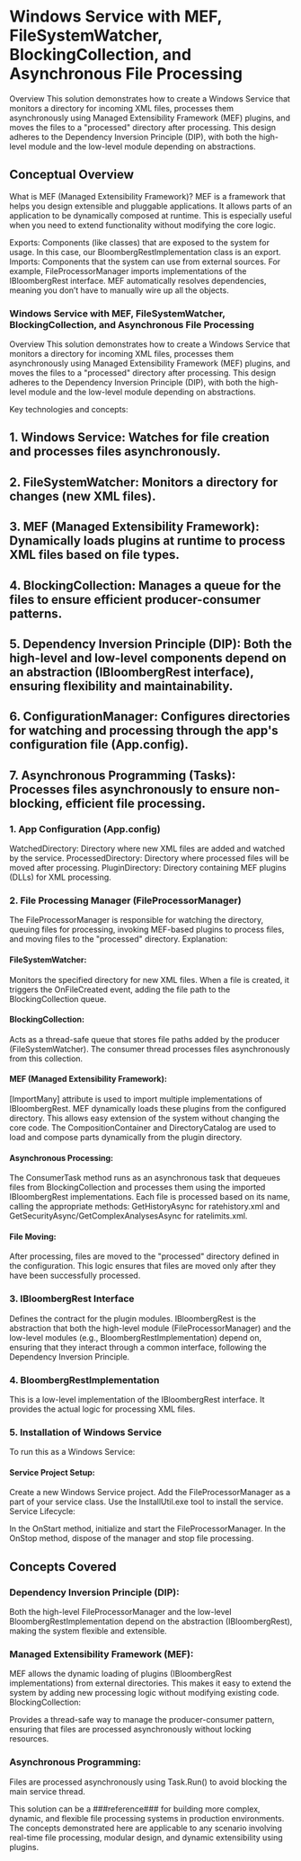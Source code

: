 # Windows Service with MEF, FileSystemWatcher, BlockingCollection, and Asynchronous File Processing
Overview
This solution demonstrates how to create a Windows Service that monitors a directory for incoming XML files, processes them asynchronously using Managed Extensibility Framework (MEF) plugins, and moves the files to a "processed" directory after processing. This design adheres to the Dependency Inversion Principle (DIP), with both the high-level module and the low-level module depending on abstractions.

## Conceptual Overview
What is MEF (Managed Extensibility Framework)?
MEF is a framework that helps you design extensible and pluggable applications. It allows parts of an application to be dynamically composed at runtime. This is especially useful when you need to extend functionality without modifying the core logic.

Exports: Components (like classes) that are exposed to the system for usage. In this case, our BloombergRestImplementation class is an export.
Imports: Components that the system can use from external sources. For example, FileProcessorManager imports implementations of the IBloombergRest interface.
MEF automatically resolves dependencies, meaning you don’t have to manually wire up all the objects.

### Windows Service with MEF, FileSystemWatcher, BlockingCollection, and Asynchronous File Processing
Overview
This solution demonstrates how to create a Windows Service that monitors a directory for incoming XML files, processes them asynchronously using Managed Extensibility Framework (MEF) plugins, and moves the files to a "processed" directory after processing. This design adheres to the Dependency Inversion Principle (DIP), with both the high-level module and the low-level module depending on abstractions.

Key technologies and concepts:

## 1. Windows Service: Watches for file creation and processes files asynchronously.
## 2. FileSystemWatcher: Monitors a directory for changes (new XML files).
## 3. MEF (Managed Extensibility Framework): Dynamically loads plugins at runtime to process XML files based on file types.
## 4. BlockingCollection: Manages a queue for the files to ensure efficient producer-consumer patterns.
## 5. Dependency Inversion Principle (DIP): Both the high-level and low-level components depend on an abstraction (IBloombergRest interface), ensuring flexibility and maintainability.
## 6. ConfigurationManager: Configures directories for watching and processing through the app's configuration file (App.config).
## 7. Asynchronous Programming (Tasks): Processes files asynchronously to ensure non-blocking, efficient file processing.

### 1. App Configuration (App.config)
WatchedDirectory: Directory where new XML files are added and watched by the service.
ProcessedDirectory: Directory where processed files will be moved after processing.
PluginDirectory: Directory containing MEF plugins (DLLs) for XML processing.

### 2. File Processing Manager (FileProcessorManager)
The FileProcessorManager is responsible for watching the directory, queuing files for processing, invoking MEF-based plugins to process files, and moving files to the "processed" directory.
Explanation:

#### FileSystemWatcher:

Monitors the specified directory for new XML files. When a file is created, it triggers the OnFileCreated event, adding the file path to the BlockingCollection queue.

#### BlockingCollection:

Acts as a thread-safe queue that stores file paths added by the producer (FileSystemWatcher). The consumer thread processes files asynchronously from this collection.

#### MEF (Managed Extensibility Framework):

[ImportMany] attribute is used to import multiple implementations of IBloombergRest. MEF dynamically loads these plugins from the configured directory. This allows easy extension of the system without changing the core code.
The CompositionContainer and DirectoryCatalog are used to load and compose parts dynamically from the plugin directory.

#### Asynchronous Processing:

The ConsumerTask method runs as an asynchronous task that dequeues files from BlockingCollection and processes them using the imported IBloombergRest implementations.
Each file is processed based on its name, calling the appropriate methods: GetHistoryAsync for ratehistory.xml and GetSecurityAsync/GetComplexAnalysesAsync for ratelimits.xml.

#### File Moving:

After processing, files are moved to the "processed" directory defined in the configuration. This logic ensures that files are moved only after they have been successfully processed.

### 3. IBloombergRest Interface
Defines the contract for the plugin modules.
IBloombergRest is the abstraction that both the high-level module (FileProcessorManager) and the low-level modules (e.g., BloombergRestImplementation) depend on, ensuring that they interact through a common interface, following the Dependency Inversion Principle.

### 4. BloombergRestImplementation
This is a low-level implementation of the IBloombergRest interface. It provides the actual logic for processing XML files.

### 5. Installation of Windows Service
To run this as a Windows Service:

#### Service Project Setup:

Create a new Windows Service project.
Add the FileProcessorManager as a part of your service class.
Use the InstallUtil.exe tool to install the service.
Service Lifecycle:

In the OnStart method, initialize and start the FileProcessorManager.
In the OnStop method, dispose of the manager and stop file processing.

## Concepts Covered
### Dependency Inversion Principle (DIP):

Both the high-level FileProcessorManager and the low-level BloombergRestImplementation depend on the abstraction (IBloombergRest), making the system flexible and extensible.

### Managed Extensibility Framework (MEF):

MEF allows the dynamic loading of plugins (IBloombergRest implementations) from external directories. This makes it easy to extend the system by adding new processing logic without modifying existing code.
BlockingCollection:

Provides a thread-safe way to manage the producer-consumer pattern, ensuring that files are processed asynchronously without locking resources.

### Asynchronous Programming:

Files are processed asynchronously using Task.Run() to avoid blocking the main service thread.

This solution can be a ###reference### for building more complex, dynamic, and flexible file processing systems in production environments. The concepts demonstrated here are applicable to any scenario involving real-time file processing, modular design, and dynamic extensibility using plugins.



